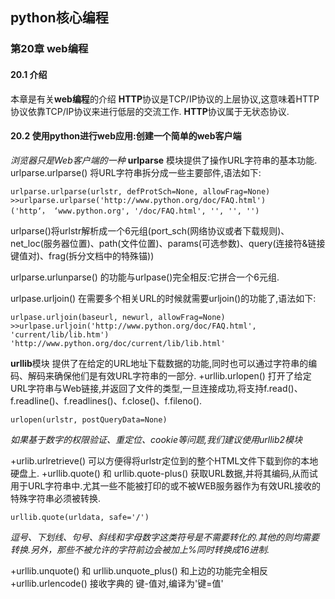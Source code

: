 ## python核心编程 ##
### 第20章 web编程 ###
#### 20.1 介绍 ####
本章是有关**web编程**的介绍 
**HTTP**协议是TCP/IP协议的上层协议,这意味着HTTP协议依靠TCP/IP协议来进行低层的交流工作. 
**HTTP**协议属于无状态协议. 
#### 20.2 使用python进行web应用:创建一个简单的web客户端 ####
_浏览器只是Web客户端的一种_
**urlparse** 模块提供了操作URL字符串的基本功能. 
urlparse.urlparse() 将URL字符串拆分成一些主要部件,语法如下:

    urlparse.urlparse(urlstr, defProtSch=None, allowFrag=None)
	>>urlparse.urlparse('http://www.python.org/doc/FAQ.html')
	('http‘， ‘www.python.org', '/doc/FAQ.html', '', '', '')

urlparse()将urlstr解析成一个6元组(port_sch(网络协议或者下载规则)、net_loc(服务器位置)、path(文件位置)、params(可选参数)、query(连接符&链接键值对)、frag(拆分文档中的特殊锚)) 
 
urlparse.urlunparse() 的功能与urlpase()完全相反:它拼合一个6元组. 
 
urlpase.urljoin() 在需要多个相关URL的时候就需要urljoin()的功能了,语法如下: 

    urlpase.urljoin(baseurl, newurl, allowFrag=None)
	>>urlpase.urljoin('http://www.python.org/doc/FAQ.html', 'current/lib/lib.htm')
	'http://www.python.org/doc/current/lib/lib.html'


**urllib**模块 提供了在给定的URL地址下载数据的功能,同时也可以通过字符串的编码、解码来确保他们是有效URL字符串的一部分. 
+urllib.urlopen() 打开了给定URL字符串与Web链接,并返回了文件的类型,一旦连接成功,将支持f.read()、f.readline()、f.readlines()、f.close()、f.fileno(). 

	urlopen(urlstr, postQueryData=None)

_如果基于数字的权限验证、重定位、cookie等问题,我们建议使用urllib2模块_

+urlib.urlretrieve() 可以方便得将urlstr定位到的整个HTML文件下载到你的本地硬盘上. 
+urllib.quote() 和 urllib.quote-plus() 获取URL数据,并将其编码,从而试用于URL字符串中.尤其一些不能被打印的或不被WEB服务器作为有效URL接收的特殊字符串必须被转换. 

    urllib.quote(urldata, safe='/')

_逗号、下划线、句号、斜线和字母数字这类符号是不需要转化的.其他的则均需要转换.另外，那些不被允许的字符前边会被加上%同时转换成16进制._

+urllib.unquote() 和 urllib.unquote_plus() 和上边的功能完全相反
+urllib.urlencode() 接收字典的 键-值对,编译为'键=值'

